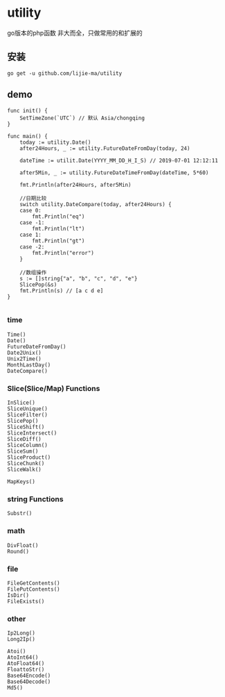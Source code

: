 # utility
go版本的php函数 非大而全，只做常用的和扩展的

## 安装
```
go get -u github.com/lijie-ma/utility
```

## demo

```golang
func init() {
	SetTimeZone(`UTC`) // 默认 Asia/chongqing
}

func main() {
	today := utility.Date()
	after24Hours, _ := utility.FutureDateFromDay(today, 24)

	dateTime := utilit.Date(YYYY_MM_DD_H_I_S) // 2019-07-01 12:12:11

	after5Min, _ := utility.FutureDateTimeFromDay(dateTime, 5*60)

	fmt.Println(after24Hours, after5Min)

	//日期比较
	switch utility.DateCompare(today, after24Hours) {
	case 0:
		fmt.Println("eq")
	case -1:
		fmt.Println("lt")
	case 1:
		fmt.Println("gt")
	case -2:
		fmt.Println("error")
	}

	//数组操作
	s := []string{"a", "b", "c", "d", "e"}
	SlicePop(&s)
	fmt.Println(s) // [a c d e]
}


```

### time
```cassandraql
Time()
Date()
FutureDateFromDay()
Date2Unix()
Unix2Time()
MonthLastDay()
DateCompare()

```


### Slice(Slice/Map) Functions

```function
InSlice()
SliceUnique()
SliceFilter()
SlicePop()
SliceShift()
SliceIntersect()
SliceDiff()
SliceColumn()
SliceSum()
SliceProduct()
SliceChunk()
SliceWalk()

MapKeys()
```

### string Functions

```function
Substr()

```

### math
```cassandraql
DivFloat()
Round()
```

### file
```cassandraql
FileGetContents()
FilePutContents()
IsDir()
FileExists()

```

### other

```cassandraql
Ip2Long()
Long2Ip()

Atoi()
AtoInt64()
AtoFloat64()
FloattoStr()
Base64Encode()
Base64Decode()
Md5()
```